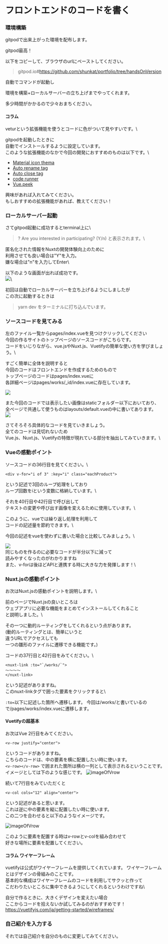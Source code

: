 # フロントエンドのコードを書く

### 環境構築

gitpodで出来上がった環境を配布します。

gitpod最高！

以下をコピーして、ブラウザのurlにペーストしてください。

> gitpod.io#https://github.com/shunkat/portfolio/tree/handsOnVersion

自動でコマンドが起動し

環境を構築+ローカルサーバーの立ち上げまでやってくれます。

多少時間がかかるので少々おまちください。

#### コラム

veturという拡張機能を使うとコードに色がついて見やすいです。\


gitpodを起動したときに\
自動でインストールするように設定しています。\
このような拡張機能のなかで今回の開発におすすめのものは以下です。\\

* [Material icon thema](https://marketplace.visualstudio.com/items?itemName=PKief.material-icon-theme)
* [Auto rename tag](https://marketplace.visualstudio.com/items?itemName=formulahendry.auto-rename-tag)
* [Auto close tag](https://marketplace.visualstudio.com/items?itemName=formulahendry.auto-close-tag)
* [code runner](https://marketplace.visualstudio.com/items?itemName=formulahendry.code-runner)
* [Vue.peek](https://marketplace.visualstudio.com/items?itemName=dariofuzinato.vue-peek)

興味があれば入れてみてください。\
もしおすすめの拡張機能があれば、教えてください！

### ローカルサーバー起動

さてgitpod起動に成功するとterminal上に\


> ? Are you interested in participating? (Y/n) と表示されます。\
>

匿名化された情報をNuxtの開発体験向上のために\
利用させても良い場合は"Y"を入力。\
嫌な場合は"n"を入力してEnter\


以下のような画面が出れば成功です。\
![](../image/successOpeningLocalServer.png)\


初回は自動でローカルサーバーを立ち上げるようにしましたが\
この次に起動するときは

> yarn dev をターミナルに打ち込んでいます。

### ソースコードを見てみる

左のファイル一覧からpages/index.vueを見つけクリックしてください\
今回の作るサイトのトップページのソースコードがこちらです。\
コードをいじりながら、vue.jsやNuxt.js、Vuetifyの簡単な使い方を学びましょう。\


すごく簡単に全体を説明すると\
今回のコードはフロントエンドを作成するためのもので\
トップページのコードはpages/index.vueに\
各詳細ページはpages/works/\_id/index.vueに存在しています。

![](../image/sourceOutline1st.png)

また今回のコードでは表示したい画像はstaticフォルダー以下においており、\
全ページで共通して使うものはlayouts/default.vueの中に書いてあります。\
![](../image/sourceOutline2nd.png)

さてそろそろ具体的なコードを見ていきましょう。\
全てのコードは見切れないため\
Vue.js、Nuxt.js、Vuetifyの特徴が現れている部分を抽出してみていきます。\\

### Vueの感動ポイント

ソースコードの36行目を見てください。\\

```
<div v-for="i of 3" :key="i" class="eachProduct">
```

という記述で3回のループ処理をしており\
ループ回数をiという変数に格納しています。\\

それを40行目や42行目で呼び出して\
テキストの変更や呼び出す画像を変えるために使用しています。\\

このように、vueでは繰り返し処理を利用して\
コードの記述量を節約できます。\


今回の記述をvueを使わずに書いた場合と比較してみましょう。\\

![](../image/comparisonVueHtml.png)\
同じものを作るのに必要なコードが半分以下に減って\
読みやすくなったのがわかりますね\
また、v-forは後ほどAPIと連携する時に大きな力を発揮します！\\

### Nuxt.jsの感動ポイント

お次はNuxt.jsの感動ポイントを説明します。\\

前のページでNuxt.jsの良いところは\
ウェブアプリに必要な機能をまとめてインストールしてくれること\
と説明しました。\\

その一つに動的ルーティングをしてくれるという点があります。\
(動的ルーティングとは、簡単にいうと\
違うURLでアクセスしても\
一つの雛形のファイルに遷移できる機能です。)

コードの37行目と42行目をみてください。\\

```
<nuxt-link :to="`/works/`">
〜〜〜〜
</nuxt-link>
```

という記述がありますね。\
このnuxt-linkタグで囲った要素をクリックすると\


`:to=`以下に記述した箇所へ遷移します。 今回は/works/と書いているので/pages/works/index.vueに遷移します。

#### Vuetifyの超基本

お次はVue 2行目をみてください。

`<v-row justify="center">`

というコードがありますね。\
こちらのコードは、中の要素を横に配置したい時に使います。\
`<v-row></v-row>` で囲まれた箇所は横の一列として表示されるということです。\
イメージとしては下のような感じです。 ![imageOfVrow](../image/v-row.png)

続いて7行目をみていただくと

`<v-col cols="12" align="center">`

という記述があると思います。\
これは逆に中の要素を縦に配置したい時に使います。\
この二つを合わせると以下のようなイメージです。

![imageOfVrow](../image/v-col.png)

このように要素を配置する時はv-rowとv-colを組み合わせて\
好きな場所に要素を配置してください。

#### コラム ワイヤーフレーム

vuetifyは公式がワイヤーフレームを提供してくれています。 ワイヤーフレームとはデザインの骨組みのことです。\
基本的な構成はワイヤーフレームのコードを利用してサクッと作って\
こだわりたいところに集中できるようにしてくれるというわけですね\


自分で作るときに、大きくデザインを変えたい場合\
ここからコードを拾えないか試してみるのがおすすめです！\
https://vuetifyjs.com/ja/getting-started/wireframes/

### 自己紹介を入力する

それでは自己紹介を自分のものに変更してみてください。

